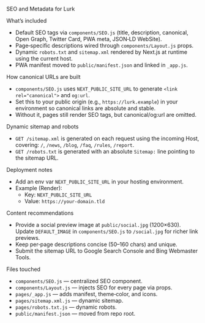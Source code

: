 SEO and Metadata for Lurk

What’s included

- Default SEO tags via `components/SEO.js` (title, description, canonical, Open Graph, Twitter Card, PWA meta, JSON‑LD WebSite).
- Page‑specific descriptions wired through `components/Layout.js` props.
- Dynamic `robots.txt` and `sitemap.xml` rendered by Next.js at runtime using the current host.
- PWA manifest moved to `public/manifest.json` and linked in `_app.js`.

How canonical URLs are built

- `components/SEO.js` uses `NEXT_PUBLIC_SITE_URL` to generate `<link rel="canonical">` and `og:url`.
- Set this to your public origin (e.g., `https://lurk.example`) in your environment so canonical links are absolute and stable.
- Without it, pages still render SEO tags, but canonical/og:url are omitted.

Dynamic sitemap and robots

- `GET /sitemap.xml` is generated on each request using the incoming Host, covering: `/`, `/news`, `/blog`, `/faq`, `/rules`, `/report`.
- `GET /robots.txt` is generated with an absolute `Sitemap:` line pointing to the sitemap URL.

Deployment notes

- Add an env var `NEXT_PUBLIC_SITE_URL` in your hosting environment.
- Example (Render):
  - Key: `NEXT_PUBLIC_SITE_URL`
  - Value: `https://your-domain.tld`

Content recommendations

- Provide a social preview image at `public/social.jpg` (1200×630). Update `DEFAULT_IMAGE` in `components/SEO.js` to `/social.jpg` for richer link previews.
- Keep per‑page descriptions concise (50–160 chars) and unique.
- Submit the sitemap URL to Google Search Console and Bing Webmaster Tools.

Files touched

- `components/SEO.js` — centralized SEO component.
- `components/Layout.js` — injects SEO for every page via props.
- `pages/_app.js` — adds manifest, theme‑color, and icons.
- `pages/sitemap.xml.js` — dynamic sitemap.
- `pages/robots.txt.js` — dynamic robots.
- `public/manifest.json` — moved from repo root.

